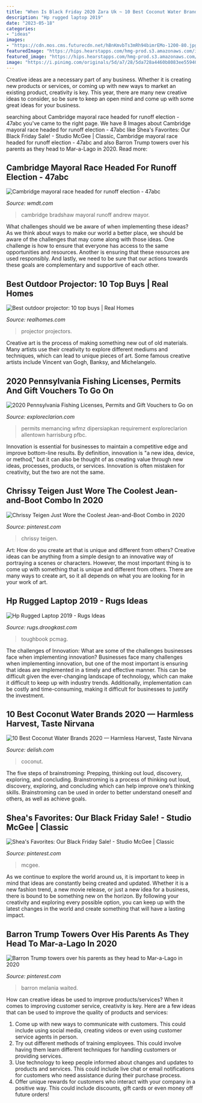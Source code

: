 ```yaml
---
title: "When Is Black Friday 2020 Zara Uk ~ 10 Best Coconut Water Brands 2020 — Harmless Harvest, Taste Nirvana"
description: "Hp rugged laptop 2019"
date: "2023-05-18"
categories:
- "ideas"
images:
- "https://cdn.mos.cms.futurecdn.net/hBnKmvbTs3mRh94bimrEMo-1200-80.jpg"
featuredImage: "https://hips.hearstapps.com/hmg-prod.s3.amazonaws.com/images/81xe9fff4nl-sl1500-1594064910.jpg?crop=1.00xw:0.752xh;0,0.0577xh&amp;resize=1200:*"
featured_image: "https://hips.hearstapps.com/hmg-prod.s3.amazonaws.com/images/81xe9fff4nl-sl1500-1594064910.jpg?crop=1.00xw:0.752xh;0,0.0577xh&amp;resize=1200:*"
image: "https://i.pinimg.com/originals/5d/a7/28/5da728a4460b8083ee559402bd0896a9.jpg"
---
```



Creative ideas are a necessary part of any business. Whether it is creating new products or services, or coming up with new ways to market an existing product, creativity is key. This year, there are many new creative ideas to consider, so be sure to keep an open mind and come up with some great ideas for your business.

	

		
searching about Cambridge mayoral race headed for runoff election - 47abc you've came to the right page. We have 8 Images about Cambridge mayoral race headed for runoff election - 47abc like Shea&#039;s Favorites: Our Black Friday Sale! - Studio McGee | Classic, Cambridge mayoral race headed for runoff election - 47abc and also Barron Trump towers over his parents as they head to Mar-a-Lago in 2020. Read more:
		
    
## Cambridge Mayoral Race Headed For Runoff Election - 47abc

<img loading=lazy src="https://wpcdn.us-east-1.vip.tn-cloud.net/www.wmdt.com/content/uploads/2020/11/vlcsnap-error875-1.png" onerror="this.onerror=null;this.src='https://tse3.mm.bing.net/th?id=OIP.VvC05E7lk8Dd1xiMSiBIKQHaEK&amp;pid=15.1';" alt="Cambridge mayoral race headed for runoff election - 47abc">

_Source: wmdt.com_

>cambridge bradshaw mayoral runoff andrew mayor. 

	

What challenges should we be aware of when implementing these ideas?
As we think about ways to make our world a better place, we should be aware of the challenges that may come along with those ideas. One challenge is how to ensure that everyone has access to the same opportunities and resources. Another is ensuring that these resources are used responsibly. And lastly, we need to be sure that our actions towards these goals are complementary and supportive of each other.

    
## Best Outdoor Projector: 10 Top Buys | Real Homes

<img loading=lazy src="https://cdn.mos.cms.futurecdn.net/hBnKmvbTs3mRh94bimrEMo-1200-80.jpg" onerror="this.onerror=null;this.src='https://tse4.mm.bing.net/th?id=OIP.Px5W3vd65m0qVuk07DNMIAHaD9&amp;pid=15.1';" alt="Best outdoor projector: 10 top buys | Real Homes">

_Source: realhomes.com_

>projector projectors. 

	

Creative art is the process of making something new out of old materials. Many artists use their creativity to explore different mediums and techniques, which can lead to unique pieces of art. Some famous creative artists include Vincent van Gogh, Banksy, and Michelangelo.

    
## 2020 Pennsylvania Fishing Licenses, Permits And Gift Vouchers To Go On

<img loading=lazy src="https://www.exploreclarion.com/wp-content/uploads/2019/11/2020-PA-Fishing-License.jpg" onerror="this.onerror=null;this.src='https://tse1.mm.bing.net/th?id=OIP.IbbuJyykfzGKOw14rW3PEwHaEK&amp;pid=15.1';" alt="2020 Pennsylvania Fishing Licenses, Permits and Gift Vouchers to Go on">

_Source: exploreclarion.com_

>permits memancing wfmz dipersiapkan requirement exploreclarion allentown harrisburg pfbc. 

	

Innovation is essential for businesses to maintain a competitive edge and improve bottom-line results. By definition, innovation is "a new idea, device, or method," but it can also be thought of as creating value through new ideas, processes, products, or services. Innovation is often mistaken for creativity, but the two are not the same.

    
## Chrissy Teigen Just Wore The Coolest Jean-and-Boot Combo In 2020

<img loading=lazy src="https://i.pinimg.com/736x/91/b7/7d/91b77d72e4309a9663547ef1adc9a9e7.jpg" onerror="this.onerror=null;this.src='https://tse4.mm.bing.net/th?id=OIP.KpRFNQThnWnfSGHKjYcgdwHaKy&amp;pid=15.1';" alt="Chrissy Teigen Just Wore the Coolest Jean-and-Boot Combo in 2020">

_Source: pinterest.com_

>chrissy teigen. 

	

Art: How do you create art that is unique and different from others?
Creative ideas can be anything from a simple design to an innovative way of portraying a scenes or characters. However, the most important thing is to come up with something that is unique and different from others. There are many ways to create art, so it all depends on what you are looking for in your work of art.

    
## Hp Rugged Laptop 2019 - Rugs Ideas

<img loading=lazy src="https://i.pcmag.com/imagery/reviews/00kcwDMEJHPa3YUnpeqowwA-33..v_1569475329.jpg" onerror="this.onerror=null;this.src='https://tse1.mm.bing.net/th?id=OIP.szQT0ngkWR4A1ukPZSJ38gHaEK&amp;pid=15.1';" alt="Hp Rugged Laptop 2019 - Rugs Ideas">

_Source: rugs.droogkast.com_

>toughbook pcmag. 

	

The challenges of Innovation: What are some of the challenges businesses face when implementing innovation?
Businesses face many challenges when implementing innovation, but one of the most important is ensuring that ideas are implemented in a timely and effective manner. This can be difficult given the ever-changing landscape of technology, which can make it difficult to keep up with industry trends. Additionally, implementation can be costly and time-consuming, making it difficult for businesses to justify the investment.

    
## 10 Best Coconut Water Brands 2020 — Harmless Harvest, Taste Nirvana

<img loading=lazy src="https://hips.hearstapps.com/hmg-prod.s3.amazonaws.com/images/81xe9fff4nl-sl1500-1594064910.jpg?crop=1.00xw:0.752xh;0,0.0577xh&amp;resize=1200:*" onerror="this.onerror=null;this.src='https://tse2.mm.bing.net/th?id=OIP._CEwe9p8u_8MxfsRodgjLAHaDt&amp;pid=15.1';" alt="10 Best Coconut Water Brands 2020 — Harmless Harvest, Taste Nirvana">

_Source: delish.com_

>coconut. 

	

The five steps of brainstroming: Prepping, thinking out loud, discovery, exploring, and concluding.
Brainstroming is a process of thinking out loud, discovery, exploring, and concluding which can help improve one’s thinking skills. Brainstroming can be used in order to better understand oneself and others, as well as achieve goals.

    
## Shea&#039;s Favorites: Our Black Friday Sale! - Studio McGee | Classic

<img loading=lazy src="https://i.pinimg.com/originals/77/1e/d4/771ed4c8d4bb1edc1b24a83e8765d997.png" onerror="this.onerror=null;this.src='https://tse3.mm.bing.net/th?id=OIP.hT9ZMkfJJk-9xVho6QpmawHaLG&amp;pid=15.1';" alt="Shea&#039;s Favorites: Our Black Friday Sale! - Studio McGee | Classic">

_Source: pinterest.com_

>mcgee. 

	

As we continue to explore the world around us, it is important to keep in mind that ideas are constantly being created and updated. Whether it is a new fashion trend, a new movie release, or just a new idea for a business, there is bound to be something new on the horizon. By following your creativity and exploring every possible option, you can keep up with the latest changes in the world and create something that will have a lasting impact.

    
## Barron Trump Towers Over His Parents As They Head To Mar-a-Lago In 2020

<img loading=lazy src="https://i.pinimg.com/originals/5d/a7/28/5da728a4460b8083ee559402bd0896a9.jpg" onerror="this.onerror=null;this.src='https://tse4.mm.bing.net/th?id=OIP.ukKW-a6z2MN1L8ryFDSMHgHaJ_&amp;pid=15.1';" alt="Barron Trump towers over his parents as they head to Mar-a-Lago in 2020">

_Source: pinterest.com_

>barron melania waited. 

	

How can creative ideas be used to improve products/services?
When it comes to improving customer service, creativity is key. Here are a few ideas that can be used to improve the quality of products and services: 
1. Come up with new ways to communicate with customers. This could include using social media, creating videos or even using customer service agents in person.
2. Try out different methods of training employees. This could involve having them learn different techniques for handling customers or providing services.
3. Use technology to keep people informed about changes and updates to products and services. This could include live chat or email notifications for customers who need assistance during their purchase process.
4. Offer unique rewards for customers who interact with your company in a positive way. This could include discounts, gift cards or even money off future orders!

